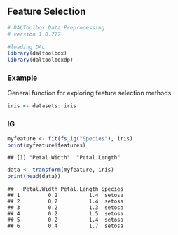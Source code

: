 ## Feature Selection


``` r
# DALToolbox Data Preprocessing
# version 1.0.777

#loading DAL
library(daltoolbox) 
library(daltoolboxdp)
```

### Example
General function for exploring feature selection methods


``` r
iris <- datasets::iris
```

### IG


``` r
myfeature <- fit(fs_ig("Species"), iris)
print(myfeature$features)
```

```
## [1] "Petal.Width"  "Petal.Length"
```

``` r
data <- transform(myfeature, iris)
print(head(data))
```

```
##   Petal.Width Petal.Length Species
## 1         0.2          1.4  setosa
## 2         0.2          1.4  setosa
## 3         0.2          1.3  setosa
## 4         0.2          1.5  setosa
## 5         0.2          1.4  setosa
## 6         0.4          1.7  setosa
```

